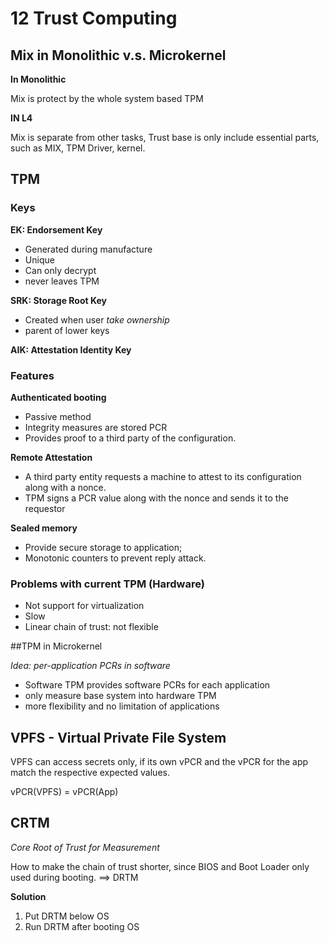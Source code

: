 # 12 Trust Computing

## Mix in Monolithic v.s. Microkernel

**In Monolithic**

Mix is protect by the whole system based TPM

**IN L4**

Mix is separate from other tasks, Trust base is only include essential parts, such as MIX, TPM Driver, kernel.


## TPM

### Keys

**EK: Endorsement Key**

- Generated during manufacture 
- Unique
- Can only decrypt
- never leaves TPM

**SRK: Storage Root Key**
- Created when user *take ownership*
- parent of lower keys

**AIK: Attestation Identity Key**

### Features

**Authenticated booting**

* Passive method* Integrity measures are stored PCR* Provides proof to a third party of the configuration.

**Remote Attestation**

* A third party entity requests a machine to attest to its configuration along with a nonce.* TPM signs a PCR value along with the nonce and sends it to the requestor

**Sealed memory**

* Provide secure storage to application;
* Monotonic counters to prevent reply attack.

### Problems with current TPM (Hardware)

- Not support for virtualization
- Slow
- Linear chain of trust: not flexible

##TPM in Microkernel 

*Idea: per-application PCRs in software*

- Software TPM provides software PCRs for each application
- only measure base system into hardware TPM
- more flexibility and no limitation of applications

## VPFS - Virtual Private File System


VPFS can access secrets only, if its own vPCR and the vPCR for the app match the respective expected values. 

vPCR(VPFS) = vPCR(App)

## CRTM

*Core Root of Trust for Measurement*

How to make the chain of trust shorter, since BIOS and Boot Loader only used during booting. ==> DRTM

**Solution**

1. Put DRTM below OS
2. Run DRTM after booting OS


